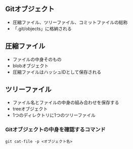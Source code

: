 ## Gitオブジェクト
- 圧縮ファイル、ツリーファイル、コミットファイルの総称
- 「.git/objects」に格納される

## 圧縮ファイル
- ファイルの中身そのもの
- blobオブジェクト
- 圧縮ファイルはハッシュIDとして保存される

## ツリーファイル
- ファイル名とファイルの中身の組み合わせを保存する
- treeオブジェクト
- 1つのディレクトリに1つのツリーファイル
### Gitオブジェクトの中身を確認するコマンド
    git cat-file -p <オブジェクト名>
